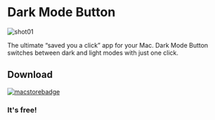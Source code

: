 # Dark Mode Button


![shot01](https://user-images.githubusercontent.com/11250400/90789026-11bf8480-e30f-11ea-8f1e-1a644d69daaa.png)


The ultimate “saved you a click” app for your Mac. Dark Mode Button switches between dark and light modes with just one click.


## Download

[![macstorebadge](https://user-images.githubusercontent.com/11250400/90789381-885c8200-e30f-11ea-888b-c0a5c35c3f83.png)](google.com)

### It's free!





